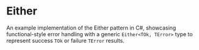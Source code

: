 # Either

An example implementation of the Either pattern in C#, showcasing functional-style error handling with a generic
`Either<TOk, TError>` type to represent success `TOk` or failure `TError` results.
